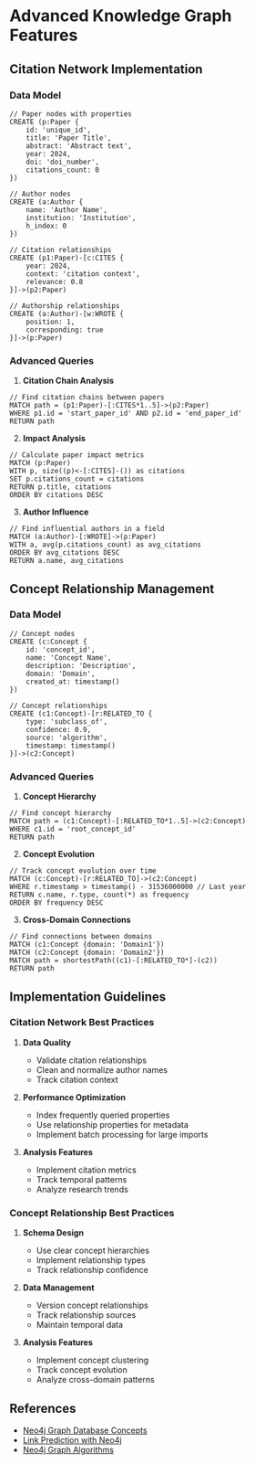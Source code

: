 # Advanced Knowledge Graph Features

## Citation Network Implementation

### Data Model
```cypher
// Paper nodes with properties
CREATE (p:Paper {
    id: 'unique_id',
    title: 'Paper Title',
    abstract: 'Abstract text',
    year: 2024,
    doi: 'doi_number',
    citations_count: 0
})

// Author nodes
CREATE (a:Author {
    name: 'Author Name',
    institution: 'Institution',
    h_index: 0
})

// Citation relationships
CREATE (p1:Paper)-[c:CITES {
    year: 2024,
    context: 'citation context',
    relevance: 0.8
}]->(p2:Paper)

// Authorship relationships
CREATE (a:Author)-[w:WROTE {
    position: 1,
    corresponding: true
}]->(p:Paper)
```

### Advanced Queries

1. **Citation Chain Analysis**
```cypher
// Find citation chains between papers
MATCH path = (p1:Paper)-[:CITES*1..5]->(p2:Paper)
WHERE p1.id = 'start_paper_id' AND p2.id = 'end_paper_id'
RETURN path
```

2. **Impact Analysis**
```cypher
// Calculate paper impact metrics
MATCH (p:Paper)
WITH p, size((p)<-[:CITES]-()) as citations
SET p.citations_count = citations
RETURN p.title, citations
ORDER BY citations DESC
```

3. **Author Influence**
```cypher
// Find influential authors in a field
MATCH (a:Author)-[:WROTE]->(p:Paper)
WITH a, avg(p.citations_count) as avg_citations
ORDER BY avg_citations DESC
RETURN a.name, avg_citations
```

## Concept Relationship Management

### Data Model
```cypher
// Concept nodes
CREATE (c:Concept {
    id: 'concept_id',
    name: 'Concept Name',
    description: 'Description',
    domain: 'Domain',
    created_at: timestamp()
})

// Concept relationships
CREATE (c1:Concept)-[r:RELATED_TO {
    type: 'subclass_of',
    confidence: 0.9,
    source: 'algorithm',
    timestamp: timestamp()
}]->(c2:Concept)
```

### Advanced Queries

1. **Concept Hierarchy**
```cypher
// Find concept hierarchy
MATCH path = (c1:Concept)-[:RELATED_TO*1..5]->(c2:Concept)
WHERE c1.id = 'root_concept_id'
RETURN path
```

2. **Concept Evolution**
```cypher
// Track concept evolution over time
MATCH (c:Concept)-[r:RELATED_TO]->(c2:Concept)
WHERE r.timestamp > timestamp() - 31536000000 // Last year
RETURN c.name, r.type, count(*) as frequency
ORDER BY frequency DESC
```

3. **Cross-Domain Connections**
```cypher
// Find connections between domains
MATCH (c1:Concept {domain: 'Domain1'})
MATCH (c2:Concept {domain: 'Domain2'})
MATCH path = shortestPath((c1)-[:RELATED_TO*]-(c2))
RETURN path
```

## Implementation Guidelines

### Citation Network Best Practices
1. **Data Quality**
   - Validate citation relationships
   - Clean and normalize author names
   - Track citation context

2. **Performance Optimization**
   - Index frequently queried properties
   - Use relationship properties for metadata
   - Implement batch processing for large imports

3. **Analysis Features**
   - Implement citation metrics
   - Track temporal patterns
   - Analyze research trends

### Concept Relationship Best Practices
1. **Schema Design**
   - Use clear concept hierarchies
   - Implement relationship types
   - Track relationship confidence

2. **Data Management**
   - Version concept relationships
   - Track relationship sources
   - Maintain temporal data

3. **Analysis Features**
   - Implement concept clustering
   - Track concept evolution
   - Analyze cross-domain patterns

## References
- [Neo4j Graph Database Concepts](https://neo4j.com/docs/getting-started/graph-database/)
- [Link Prediction with Neo4j](https://medium.com/towards-data-science/link-prediction-with-neo4j-part-2-predicting-co-authors-using-scikit-learn-78b42356b44c)
- [Neo4j Graph Algorithms](https://neo4j.com/docs/graph-algorithms/current/) 